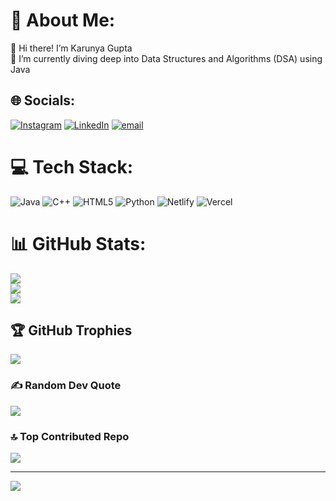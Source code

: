 # 💫 About Me:
👋 Hi there! I’m Karunya Gupta<br>🌱 I’m currently diving deep into Data Structures and Algorithms (DSA) using Java


## 🌐 Socials:
[![Instagram](https://img.shields.io/badge/Instagram-%23E4405F.svg?logo=Instagram&logoColor=white)](https://instagram.com/ig_karunya_) [![LinkedIn](https://img.shields.io/badge/LinkedIn-%230077B5.svg?logo=linkedin&logoColor=white)](https://linkedin.com/in/karunyagupta) [![email](https://img.shields.io/badge/Email-D14836?logo=gmail&logoColor=white)](mailto:mails.karunyagupta@gmail.com) 

# 💻 Tech Stack:
![Java](https://img.shields.io/badge/java-%23ED8B00.svg?style=for-the-badge&logo=openjdk&logoColor=white) ![C++](https://img.shields.io/badge/c++-%2300599C.svg?style=for-the-badge&logo=c%2B%2B&logoColor=white) ![HTML5](https://img.shields.io/badge/html5-%23E34F26.svg?style=for-the-badge&logo=html5&logoColor=white) ![Python](https://img.shields.io/badge/python-3670A0?style=for-the-badge&logo=python&logoColor=ffdd54) ![Netlify](https://img.shields.io/badge/netlify-%23000000.svg?style=for-the-badge&logo=netlify&logoColor=#00C7B7) ![Vercel](https://img.shields.io/badge/vercel-%23000000.svg?style=for-the-badge&logo=vercel&logoColor=white)
# 📊 GitHub Stats:
![](https://github-readme-stats.vercel.app/api?username=KarunyaGupta&theme=dark&hide_border=false&include_all_commits=true&count_private=true)<br/>
![](https://github-readme-streak-stats.herokuapp.com/?user=KarunyaGupta&theme=dark&hide_border=false)<br/>
![](https://github-readme-stats.vercel.app/api/top-langs/?username=KarunyaGupta&theme=dark&hide_border=false&include_all_commits=true&count_private=true&layout=compact)

## 🏆 GitHub Trophies
![](https://github-profile-trophy.vercel.app/?username=KarunyaGupta&theme=radical&no-frame=false&no-bg=true&margin-w=4)

### ✍️ Random Dev Quote
![](https://quotes-github-readme.vercel.app/api?type=horizontal&theme=dark)

### 🔝 Top Contributed Repo
![](https://github-contributor-stats.vercel.app/api?username=KarunyaGupta&limit=5&theme=dark&combine_all_yearly_contributions=true)

---
[![](https://visitcount.itsvg.in/api?id=KarunyaGupta&icon=0&color=0)](https://visitcount.itsvg.in)

<!-- Proudly created with GPRM ( https://gprm.itsvg.in ) -->